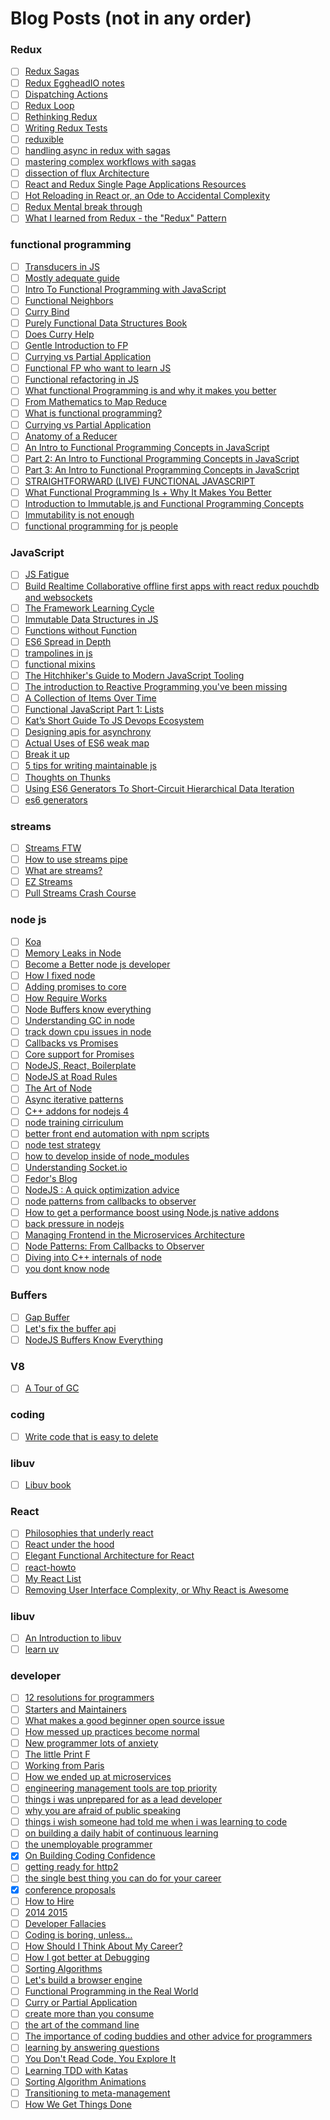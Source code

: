 # Blog Posts (not in any order)

### Redux
- [ ] [Redux Sagas](http://riadbenguella.com/from-actions-creators-to-sagas-redux-upgraded/)
- [ ] [Redux EggheadIO notes](https://gist.github.com/diegoconcha/8918294bb9df69876b22)
- [ ] [Dispatching Actions](http://jamesknelson.com/can-i-dispatch-multiple-actions-from-redux-action-creators/)
- [ ] [Redux Loop](https://github.com/raisemarketplace/redux-loop)
- [ ] [Rethinking Redux](https://voice.kadira.io/rethinking-redux-f1e96daba60c#.f31f7tlf3)
- [ ] [Writing Redux Tests](http://redux.js.org/docs/recipes/WritingTests.html)
- [ ] [reduxible](https://github.com/reduxible/reduxible/issues/8)
- [ ] [handling async in redux with sagas](http://wecodetheweb.com/2016/01/23/handling-async-in-redux-with-sagas/)
- [ ] [mastering complex workflows with sagas](http://konkle.us/master-complex-redux-workflows-with-sagas/)
- [ ] [dissection of flux Architecture](http://krasimirtsonev.com/blog/article/dissection-of-flux-architecture-or-how-to-write-your-own-react)
- [ ] [React and Redux Single Page Applications Resources](https://medium.com/@sapegin/react-and-redux-single-page-applications-resources-22cd859b0c1d#.7lmm3sk3u)
- [ ] [Hot Reloading in React or, an Ode to Accidental Complexity](https://medium.com/@dan_abramov/hot-reloading-in-react-1140438583bf#.szlrklnwk)
- [ ] [Redux Mental break through](https://gist.github.com/ryanflorence/887a33c5ab3c283247fe)
- [ ] [What I learned from Redux - the "Redux" Pattern](http://blog.daiwei.lu/what-i-learned-from-redux-the-redux-pattern/)

### functional programming
- [ ] [Transducers in JS](https://medium.com/@roman01la/understanding-transducers-in-javascript-3500d3bd9624#.f8hs2oieu)
- [ ] [Mostly adequate guide](https://drboolean.gitbooks.io/mostly-adequate-guide/content/ch1.html)
- [ ] [Intro To Functional Programming with JavaScript](https://medium.com/@collardeau/intro-to-functional-programming-concepts-in-javascript-b0650773139c#.d2ktayi8d)
- [ ] [Functional Neighbors](https://medium.com/@jamiedixon/functional-neighbours-2e8dc556a39a#.80eug7dwj)
- [ ] [Curry Bind](http://krasimirtsonev.com/blog/article/a-story-about-currying-bind)
- [ ] [Purely Functional Data Structures Book](http://www.amazon.com/Purely-Functional-Structures-Chris-Okasaki-ebook/dp/B00AKE1V04/ref=mt_kindle?_encoding=UTF8&me=)
- [ ] [Does Curry Help](https://hughfdjackson.com/javascript/does-curry-help/)
- [ ] [Gentle Introduction to FP](http://jrsinclair.com/articles/2016/gentle-introduction-to-functional-javascript-intro/)
- [ ] [Currying vs Partial Application](http://www.jstips.co/en/curry-vs-partial-application/)
- [ ] [Functional FP who want to learn JS](https://www.reddit.com/r/purescript/comments/43hxxc/a_recommendation_for_fpers_who_want_to_learn/)
- [ ] [Functional refactoring in JS](https://medium.com/software-craftsman/functional-refactoring-in-javascript-c0fe718f4efb#.9m486ddhn)
- [ ] [What functional Programming is and why it makes you better](https://medium.com/@FunctionalWorks/what-functional-programming-is-why-it-makes-you-better-29ee34284a6e#.ofatav4gw)
- [ ] [From Mathematics to Map Reduce](http://www.haskellforall.com/2016/02/from-mathematics-to-map-reduce.html?m=1)
- [ ] [What is functional programming?](http://blog.jenkster.com/2015/12/what-is-functional-programming.html)
- [ ] [Currying vs Partial Application](http://www.datchley.name/currying-vs-partial-application/)
- [ ] [Anatomy of a Reducer](http://clojure.com/blog/2012/05/15/anatomy-of-reducer.html)
- [ ] [An Intro to Functional Programming Concepts in JavaScript](https://medium.com/@collardeau/intro-to-functional-programming-concepts-in-javascript-b0650773139c#.b8di86j41)
- [ ] [Part 2: An Intro to Functional Programming Concepts in JavaScript](https://medium.com/@collardeau/intro-to-functional-programming-concepts-in-javascript-part-2-f45228c49eed#.1hqa4x62q)
- [ ] [Part 3: An Intro to Functional Programming Concepts in JavaScript](https://medium.com/@collardeau/part-3-an-intro-to-functional-programming-concepts-in-javascript-febf9368ffe6#.8lhi1z62d)
- [ ] [STRAIGHTFORWARD (LIVE) FUNCTIONAL JAVASCRIPT](http://rigsomelight.com/2015/06/09/straightforward-live-functional-javascript-building-the-yome-widget.html)
- [ ] [What Functional Programming Is + Why It Makes You Better](https://medium.com/@FunctionalWorks/what-functional-programming-is-why-it-makes-you-better-29ee34284a6e#.ll7bbjv0m)
- [ ] [Introduction to Immutable.js and Functional Programming Concepts](https://auth0.com/blog/2016/03/23/intro-to-immutable-js/)
- [ ] [Immutability is not enough](https://codewords.recurse.com/issues/six/immutability-is-not-enough)
- [ ] [functional programming for js people](https://medium.com/@chetcorcos/functional-programming-for-javascript-people-1915d8775504#.asjyzlczo)

### JavaScript
- [ ] [JS Fatigue](http://www.2ality.com/2016/02/js-fatigue-fatigue.html?utm_source=javascriptweekly&utm_medium=email)
- [ ] [Build Realtime Collaborative offline first apps with react redux pouchdb and websockets ](http://blog.yld.io/2015/11/30/building-realtime-collaborative-offline-first-apps-with-react-redux-pouchdb-and-web-sockets/)
- [ ] [The Framework Learning Cycle](http://eaf4.com/the-framework-cycle/)
- [ ] [Immutable Data Structures in JS](http://jlongster.com/Using-Immutable-Data-Structures-in-JavaScript)
- [ ] [Functions without Function](https://medium.com/@ryanflorence/functions-without-function-bc356ed34a2f#.k6x1003rs)
- [ ] [ES6 Spread in Depth](https://ponyfoo.com/articles/es6-spread-and-butter-in-depth)
- [ ] [trampolines in js](http://raganwald.com/2013/03/28/trampolines-in-javascript.html)
- [ ] [functional mixins](http://raganwald.com/2015/06/17/functional-mixins.html)
- [ ] [The Hitchhiker's Guide to Modern JavaScript Tooling](http://reactkungfu.com/2015/07/the-hitchhikers-guide-to-modern-javascript-tooling/)
- [ ] [The introduction to Reactive Programming you've been missing](https://gist.github.com/staltz/868e7e9bc2a7b8c1f754)
- [ ] [A Collection of Items Over Time](https://medium.com/@kahlil/a-collection-of-items-over-time-d1ef68143e98#.1lvg2veoa)
- [ ] [Functional JavaScript Part 1: Lists](http://blog.jeremyfairbank.com/javascript/functional-javascript-lists-1/)
- [ ] [Kat’s Short Guide To JS Devops Ecosystem](https://medium.com/@maybekatz/kat-s-short-guide-to-js-devops-ecosystem-9ffef67fdb8e#.h7cpl0s5m)
- [ ] [Designing apis for asynchrony](http://blog.izs.me/post/59142742143/designing-apis-for-asynchrony)
- [ ] [Actual Uses of ES6 weak map](http://stackoverflow.com/questions/29413222/what-are-the-actual-uses-of-es6-weakmap)
- [ ] [Break it up](http://blog.rrowland.com/2016/03/02/break-it-up/)
- [ ] [5 tips for writing maintainable js](https://medium.com/@Functionite/5-tips-for-writing-more-maintainable-javascript-code-b87de1147e94#.m5vwp35ev)
- [ ] [Thoughts on Thunks](http://blog.getify.com/thoughts-on-thunks/)
- [ ] [Using ES6 Generators To Short-Circuit Hierarchical Data Iteration](http://derickbailey.com/2015/10/05/using-es6-generators-to-short-circuit-hierarchical-data-iteration/)
- [ ] [es6 generators](http://www.2ality.com/2015/03/es6-generators.html)

### streams
- [ ] [Streams FTW](https://jakearchibald.com/2016/streams-ftw)
- [ ] [How to use streams pipe](https://github.com/nodejs/nodejs.org/blob/d02b8a26bd557ab1dad3578b9de5e0db8fa74ecc/locale/en/knowledge/advanced/streams/how-to-use-stream-pipe.md)
- [ ] [What are streams?](https://github.com/nodejs/nodejs.org/blob/d02b8a26bd557ab1dad3578b9de5e0db8fa74ecc/locale/en/knowledge/advanced/streams/what-are-streams.md)
- [ ] [EZ Streams](https://github.com/Sage/ez-streams)
- [ ] [Pull Streams Crash Course](https://gist.github.com/dominictarr/613eb1159236501fc789)

### node js
- [ ] [Koa](https://medium.com/@l1ambda/why-you-should-use-koa-with-node-js-7c231a8174fa#.ihckq45kv)
- [ ] [Memory Leaks in Node](http://www.alexkras.com/simple-guide-to-finding-a-javascript-memory-leak-in-node-js/)
- [ ] [Become a Better node js developer](https://blog.risingstack.com/how-to-become-a-better-node-js-developer-in-2016/?utm_source=RisingStack+Engineering&utm_campaign=edc11c9b82-Node_js_Developer_in_20161_5_2016&utm_medium=email&utm_term=0_02a6a69990-edc11c9b82-285761085)
- [ ] [How I fixed node](http://davidvgalbraith.com/how-i-fixed-node-js/)
- [ ] [Adding promises to core](https://medium.com/@isntitvacant/adding-promise-support-to-core-a4ea895ccbda#.vwpetam8r)
- [ ] [How Require Works](http://fredkschott.com/post/2014/06/require-and-the-module-system/)
- [ ] [Node Buffers know everything](https://github.com/ChALkeR/notes/blob/master/Buffer-knows-everything.md)
- [ ] [Understanding GC in node](http://blog.codeship.com/understanding-garbage-collection-in-node-js/)
- [ ] [track down cpu issues in node](http://apmblog.dynatrace.com/2016/01/14/how-to-track-down-cpu-issues-in-node-js/)
- [ ] [Callbacks vs Promises](https://blog.jcoglan.com/2013/03/30/callbacks-are-imperative-promises-are-functional-nodes-biggest-missed-opportunity/)
- [ ] [Core support for Promises](https://github.com/nodejs/node/pull/5020)
- [ ] [NodeJS, React, Boilerplate](http://blog.joanboixados.com/building-a-boilerplate-for-a-koa-redux-react-application-including-webpack-mocha-and-sass/)
- [ ] [NodeJS at Road Rules](https://www.joyent.com/blog/node-js-at-road-rules)
- [ ] [The Art of Node](https://github.com/maxogden/art-of-node#readme)
- [ ] [Async iterative patterns](http://mostafa-samir.github.io/async-iterative-patterns-pt1/)
- [ ] [C++ addons for nodejs 4](https://medium.com/@nodesource/c-add-ons-for-node-js-v4-be5d48832933#.p2ttq9xvy)
- [ ] [node training cirriculum](https://github.com/colonyamerican/node-training-curriculum)
- [ ] [better front end automation with npm scripts](http://blog.ibangspacebar.com/better-front-end-automation-with-npm-scripts-a-reading-list/)
- [ ] [node test strategy](https://remysharp.com/2015/12/14/my-node-test-strategy)
- [ ] [how to develop inside of node_modules](https://github.com/maxogden/dat/blob/master/CONTRIBUTING.md#developing-inside-a-node_modules-folder)
- [ ] [Understanding Socket.io](https://medium.com/@Grigorkh/understanding-socket-io-23ad6d26d003#.5xh53thjz)
- [ ] [Fedor's Blog](http://darksi.de/)
- [ ] [NodeJS : A quick optimization advice](https://medium.com/@c2c/nodejs-a-quick-optimization-advice-7353b820c92e)
- [ ] [node patterns from callbacks to observer](http://webapplog.com/node-patterns-from-callbacks-to-observer/#post-1804)
- [ ] [How to get a performance boost using Node.js native addons](https://medium.com/@devlucky/how-to-get-a-performance-boost-using-node-js-native-addons-fd3a24719c85#.iyg2nd7b1)
- [ ] [back pressure in nodejs](http://engineering.voxer.com/2013/09/16/backpressure-in-nodejs/)
- [ ] [Managing Frontend in the Microservices Architecture](http://allegro.tech/2016/03/Managing-Frontend-in-the-microservices-architecture.htm)
- [ ] [Node Patterns: From Callbacks to Observer](http://webapplog.com/node-patterns-from-callbacks-to-observer/#post-1804)
- [ ] [Diving into C++ internals of node](http://darksi.de/c.cpp-in-node/)
- [ ] [you dont know node](http://webapplog.com/you-dont-know-node/#main)

### Buffers
- [ ] [Gap Buffer](https://en.wikipedia.org/wiki/Gap_buffer)
- [ ] [Let's fix the buffer api](https://github.com/ChALkeR/notes/blob/master/Lets-fix-Buffer-API.md)
- [ ] [NodeJS Buffers Know Everything](https://github.com/ChALkeR/notes/blob/master/Buffer-knows-everything.md)

### V8
- [ ] [A Tour of GC](http://jayconrod.com/posts/55/a-tour-of-v8-garbage-collection)

### coding
- [ ] [Write code that is easy to delete](http://programmingisterrible.com/post/139222674273/write-code-that-is-easy-to-delete-not-easy-to)

### libuv
- [ ] [Libuv book](http://nikhilm.github.io/uvbook/)

### React
- [ ] [Philosophies that underly react](http://thepracticaldev.com/christopher-chedeau-on-the-philosophies-of-react)
- [ ] [React under the hood](https://gumroad.com/l/react-under-the-hood)
- [ ] [Elegant Functional Architecture for React](https://medium.com/@gilbox/an-elegant-functional-architecture-for-react-faa3fb42b75b#.k9zicvlyr)
- [ ] [react-howto](https://github.com/petehunt/react-howto)
- [ ] [My React List](https://medium.com/@dan_abramov/my-react-list-862227952a8c#.frji0i1ri)
- [ ] [Removing User Interface Complexity, or Why React is Awesome](http://jlongster.com/Removing-User-Interface-Complexity,-or-Why-React-is-Awesome)

### libuv
- [ ] [An Introduction to libuv](http://nikhilm.github.io/uvbook/)
- [ ] [learn uv](https://github.com/thlorenz/learnuv)

### developer
- [ ] [12 resolutions for programmers](http://matt.might.net/articles/programmers-resolutions/)
- [ ] [Starters and Maintainers](http://jlongster.com/Starters-and-Maintainers)
- [ ] [What makes a good beginner open source issue](http://blog.codebar.io/2015/11/20/what-makes-a-good-beginner-issue/)
- [ ] [How messed up practices become normal](http://danluu.com/wat/)
- [ ] [New programmer lots of anxiety](http://devpressed.com/t/new-programmer-lots-of-anxiety/404/10)
- [ ] [The little Print F](http://ferd.ca/the-little-printf.html)
- [ ] [Working from Paris](https://medium.com/swlh/working-from-paris-c00323452efe#.n19na0ez7)
- [ ] [How we ended up at microservices](http://philcalcado.com/2015/09/08/how_we_ended_up_with_microservices.html)
- [ ] [engineering management tools are top priority](http://algeri-wong.com/yishan/engineering-management-tools-are-top-priority.html)
- [ ] [things i was unprepared for as a lead developer](http://dev-human.com/~pascaldevink/things-i-was-unprepared-for)
- [ ] [why you are afraid of public speaking](https://www.nczonline.net/blog/2015/06/23/why-youre-afraid-of-public-speaking/)
- [ ] [things i wish someone had told me when i was learning to code ](https://medium.com/@cecilycarver/things-i-wish-someone-had-told-me-when-i-was-learning-how-to-code-565fc9dcb329#.ycj65od47)
- [ ] [on building a daily habit of continuous learning ](https://medium.com/towards-a-remarkable-career/on-building-a-daily-habit-of-continuous-learning-82ef77a8aff9#.o6pu25vpg)
- [ ] [the unemployable programmer](http://unemployable.pen.io/)
- [x] [On Building Coding Confidence](http://iheanyi.com/blog/on-building-coding-confidence/)
- [ ] [getting ready for http2](https://www.smashingmagazine.com/2016/02/getting-ready-for-http2/)
- [ ] [the single best thing you can do for your career](http://www.donnfelker.com/the-single-best-thing-you-can-do-for-your-career/)
- [x] [conference proposals](http://rckbt.me/2014/01/conference-proposals/)
- [ ] [How to Hire](https://medium.com/swlh/how-to-hire-34f4ded5f176#.peokr6i0c)
- [ ] [2014 2015](http://larahogan.me/blog/2014-2015/)
- [ ] [Developer Fallacies](https://medium.com/@Heydon/developer-fallacies-70a381fb493c#.7nxpe97rp)
- [ ] [Coding is boring, unless…](https://blog.enki.com/coding-is-boring-unless-4e496720d664#.w0bf6132o)
- [ ] [How Should I Think About My Career?](https://breakoutcareers.com/)
- [ ] [How I got better at Debugging](http://jvns.ca/blog/2015/11/22/how-i-got-better-at-debugging/)
- [ ] [Sorting Algorithms](http://www.sorting-algorithms.com/)
- [ ] [Let's build a browser engine](https://limpet.net/mbrubeck/2014/08/08/toy-layout-engine-1.html)
- [ ] [Functional Programming in the Real World](http://homepages.inf.ed.ac.uk/wadler/realworld/)
- [ ] [Curry or Partial Application](https://medium.com/javascript-scene/curry-or-partial-application-8150044c78b8#.13wdlqhig)
- [ ] [create more than you consume](https://medium.com/swlh/create-more-than-you-consume-9c1bc89dc71d#.worl34o2a)
- [ ] [the art of the command line](https://github.com/jlevy/the-art-of-command-line)
- [ ] [The importance of coding buddies and other advice for programmers](http://www.itworld.com/article/2932599/enterprise-software/the-importance-of-coding-buddies-and-other-advice-for-programmers.html#tk.itwsotd)
- [ ] [learning by answering questions](http://stacktoheap.com/blog/2012/10/17/learning-by-answering-questions/)
- [ ] [You Don't Read Code, You Explore It](http://prog21.dadgum.com/194.html)
- [ ] [Learning TDD with Katas](https://medium.com/@marlenac/learning-tdd-with-katas-3f499cb9c492#.xvpryr1no)
- [ ] [Sorting Algorithm Animations](http://www.sorting-algorithms.com/)
- [ ] [Transitioning to meta-management](http://larahogan.me/blog/transition-meta-management/)
- [ ] [How We Get Things Done](https://engineering.canva.com/2015/08/25/how-we-get-things-done/)
